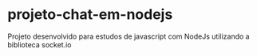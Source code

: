 # projeto-chat-em-nodejs

Projeto desenvolvido para estudos de javascript com NodeJs utilizando a biblioteca socket.io
